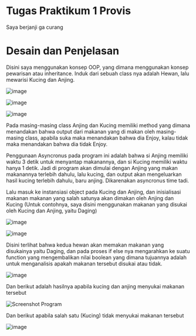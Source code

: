 # Tugas Praktikum 1 Provis
Saya berjanji ga curang

# Desain dan Penjelasan
Disini saya menggunakan konsep OOP, yang dimana menggunakan konsep pewarisan atau inheritance. Induk dari sebuah class nya adalah Hewan, lalu mewarisi Kucing dan Anjing.

![image](https://github.com/hafidzf25/TP1PROVIS2024C2/assets/117885795/294a6809-cd10-4d4c-8fac-f760347af41c)

![image](https://github.com/hafidzf25/TP1PROVIS2024C2/assets/117885795/f72c6324-8470-48e5-b250-9c3433646aae)

![image](https://github.com/hafidzf25/TP1PROVIS2024C2/assets/117885795/57488a03-f129-418d-81b9-b43d7003a467)

Pada masing-masing class Anjing dan Kucing memiliki method yang dimana menandakan bahwa output dari makanan yang di makan oleh masing-masing class, apabila suka maka menandakan bahwa dia Enjoy, kalau tidak maka menandakan bahwa dia tidak Enjoy.

Penggunaan Asyncronus pada program ini adalah bahwa si Anjing memiliki waktu 3 detik untuk menyantap makanannya, dan si Kucing memiliki waktu hanya 1 detik. Jadi di program akan dimulai dengan Anjing yang makan makanannya terlebih dahulu, lalu kucing, dan output akan mengeluarkan hasil kucing terlebih dahulu, baru anjing. Dikarenakan asyncronus time tadi.

Lalu masuk ke instansiasi object pada Kucing dan Anjing, dan inisialisasi makanan makanan yang salah satunya akan dimakan oleh Anjing dan Kucing (Untuk contohnya, saya disini menggunakan makanan yang disukai oleh Kucing dan Anjing, yaitu Daging)

![image](https://github.com/hafidzf25/TP1PROVIS2024C2/assets/117885795/47bd6b21-7467-4098-8d16-3141a40f78f8)

![image](https://github.com/hafidzf25/TP1PROVIS2024C2/assets/117885795/1b2acd88-b2d6-463b-a7bb-724fca739196)

Disini terlihat bahwa kedua hewan akan memakan makanan yang disukainya yaitu Daging, dan pada proses if else nya mengarahkan ke suatu function yang mengembalikan nilai boolean yang dimana tujuannya adalah untuk menganalisis apakah makanan tersebut disukai atau tidak.

![image](https://github.com/hafidzf25/TP1PROVIS2024C2/assets/117885795/26ba3413-2744-45ef-a015-b1ff4d086aee)

Dan berikut adalah hasilnya apabila kucing dan anjing menyukai makanan tersebut

![Screenshot Program](https://github.com/hafidzf25/TP1PROVIS2024C2/assets/117885795/7be2f944-6656-4562-9c9d-3a2700354378)

Dan berikut apabila salah satu (Kucing) tidak menyukai makanan tersebut

![image](https://github.com/hafidzf25/TP1PROVIS2024C2/assets/117885795/66984953-f5c5-4e7e-8921-c17346779e5b)
